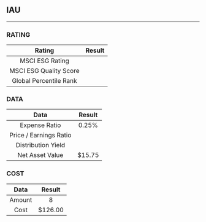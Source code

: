 ## IAU
----
### RATING

|Rating|Result|
|:----:|:---:|
|MSCI ESG Rating||
|MSCI ESG Quality Score||
|Global Percentile Rank||

### DATA

|Data|Result|
|:----:|:---:|
|Expense Ratio|0.25%|
|Price / Earnings Ratio||
|Distribution Yield||
|Net Asset Value|$15.75|

### COST

|Data|Result|
|:----:|:---:|
|Amount|8|
|Cost|$126.00|
